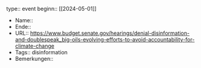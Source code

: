 type:: event
beginn:: [[2024-05-01]]

- Name::
- Ende::
- URL:: https://www.budget.senate.gov/hearings/denial-disinformation-and-doublespeak_big-oils-evolving-efforts-to-avoid-accountability-for-climate-change
- Tags:: disinformation
- Bemerkungen::